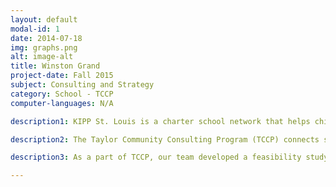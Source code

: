 ```yaml
---
layout: default
modal-id: 1
date: 2014-07-18
img: graphs.png
alt: image-alt
title: Winston Grand
project-date: Fall 2015
subject: Consulting and Strategy
category: School - TCCP
computer-languages: N/A

description1: KIPP St. Louis is a charter school network that helps children from low-income households surpass socioeconomic hurdles and attend college. As of Fall 2015, they provide an extended day, extended year educational program that serves grades K-8.

description2: The Taylor Community Consulting Program (TCCP) connects student teams with local non-profits. These teams tackle the problems the non-profits face in a consulting engagement, developing a solution for their client while maintaining regular communication with the non-profit to ensure their satisfaction.  

description3: As a part of TCCP, our team developed a feasibility study to determine the likelihood of KIPP St. Louis opening and operating a high performing college-preparatory high school. The study's contents included an executive summary, a competitive landscape analysis, a SWOT analysis, administrator and student interviews, and an opening plan. After creating our feasibility analysis and formulating a solution, we presented our findings to KIPP St. Louis' board of directors and other interested parties.

---
```

